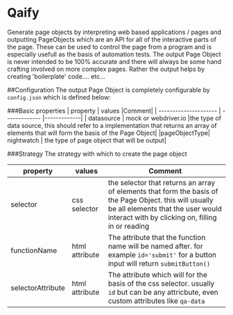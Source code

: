 # Qaify
Generate page objects by interpreting web based applications / pages and outputting PageObjects which are an API for all of the interactive parts of the page. These can be used to control the page from a program and is especially usefull as the basis of automation tests.
The output Page Object is never intended to be 100% accurate and there will always be some hand crafting involved on more complex pages. Rather the output helps by creating 'boilerplate' code.... etc...

##Configuration
The output Page Object is completely configurable by `config.json` which is defined below:

###Basic properties
| property  			| values 		|Comment|
| --------------------- | ------------- |-------------|
| datasource  			| mock or webdriver.io  	|the type of data source, this should refer to a implementation that returns an array of elements that will form the basis of the Page Object|
|pageObjectType| nightwatch | the type of page object that will be output|

###Strategy
The strategy with which to create the page object

| property  			| values 		|Comment|
| --------------------- | ------------- |-------------|
|selector|css selector|the selector that returns an array of elements that form the basis of the Page Object. this will usually be all elements that the user would interact with by clicking on, filling in or reading|
|functionName|html attribute|The attribute that the function name will be named after. for example `id='submit'` for a button input will return `submitButton()`|
|selectorAttribute|html attribute|The attribute which will for the basis of the css selector. usually `id` but can be any attricbute, even custom attributes like `qa-data`|

